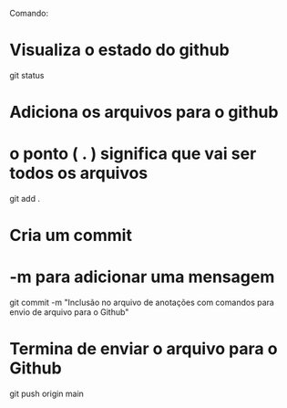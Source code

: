 Comando:
# Visualiza o estado do github
git status 

# Adiciona os arquivos para o github
# o ponto ( . ) significa que vai ser todos os arquivos
git add .

# Cria um commit
# -m para adicionar uma mensagem
git commit -m "Inclusão no  arquivo de anotações com comandos para envio de arquivo para o Github"

# Termina de enviar o arquivo para o Github
git push origin main

